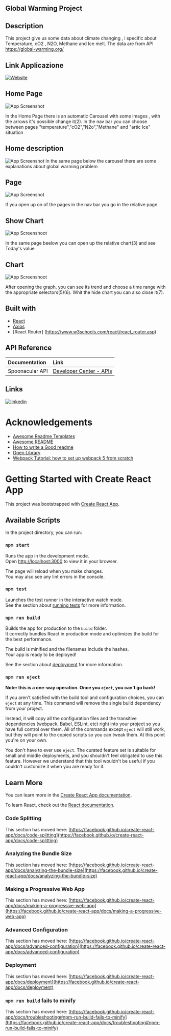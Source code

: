 ## Global Warming Project

## Description

This project give us some data about climate changing , i specific about Temperature, cO2 , N2O, Methane and Ice melt.
The data are from API https://global-warming.org/

## Link Applicazione

[![Website](https://img.shields.io/website?style=for-the-badge&up_message=CLICK%20ME%21&url=https%3A%2F%2Flijo-book-search-project.netlify.app%2F)](https://global-warming-88e06.web.app/)

## Home Page

![App Screenshot](/img/readMeImage/Home.jpeg)

In the Home Page there is an automatic Carousel with some images , with the arrows it's possible change it(2).
In the nav bar you can choose between pages "temperature","cO2","N2o","Methane" and "artic Ice" situation

## Home description

![App Screenshot](/img/readMeImage/Home-description.jpeg)
In the same page below the carousel there are some explanations about global warming problem

## Page

![App Screenshot](/img/readMeImage/temperature.jpeg)

If you open up on of the pages in the nav bar you go in the relative page

## Show Chart

![App Screenshoot](/img/readMeImage/showChart.jpg)

In the same page beelow you can open up the relative chart(3) and see Today's value

## Chart

![App Screenshoot](/img/readMeImage/hiddenChart.jpg)

After opening the graph, you can see its trend and choose a time range with the appropriate selectors(5)(6).
Whit the hide chart you can also close it(7).

## Built with

- [React](https://it.reactjs.org/)
- [Axios](https://github.com/axios/axios)
- [React Router] (https://www.w3schools.com/react/react_router.asp)

## API Reference

| Documentation   | Link                                                              |
| :-------------- | :---------------------------------------------------------------- |
| Spoonacular API | [Developer Center - APIs ](https://spoonacular.com/food-api/docs) |

## Links

[![linkedin](https://img.shields.io/badge/linkedin-0A66C2?style=for-the-badge&logo=linkedin&logoColor=white)](https://www.linkedin.com/in/elia-santagiuliana-b10323143/)

# Acknowledgements

- [Awesome Readme Templates](https://awesomeopensource.com/project/elangosundar/awesome-README-templates)
- [Awesome README](https://github.com/matiassingers/awesome-readme)
- [How to write a Good readme](https://bulldogjob.com/news/449-how-to-write-a-good-readme-for-your-github-project)
- [Open Library](https://openlibrary.org/)
- [Webpack Tutorial: how to set up webpack 5 from scratch](https://www.taniarascia.com/how-to-use-webpack)

# Getting Started with Create React App

This project was bootstrapped with [Create React App](https://github.com/facebook/create-react-app).

## Available Scripts

In the project directory, you can run:

### `npm start`

Runs the app in the development mode.\
Open [http://localhost:3000](http://localhost:3000) to view it in your browser.

The page will reload when you make changes.\
You may also see any lint errors in the console.

### `npm test`

Launches the test runner in the interactive watch mode.\
See the section about [running tests](https://facebook.github.io/create-react-app/docs/running-tests) for more information.

### `npm run build`

Builds the app for production to the `build` folder.\
It correctly bundles React in production mode and optimizes the build for the best performance.

The build is minified and the filenames include the hashes.\
Your app is ready to be deployed!

See the section about [deployment](https://facebook.github.io/create-react-app/docs/deployment) for more information.

### `npm run eject`

**Note: this is a one-way operation. Once you `eject`, you can't go back!**

If you aren't satisfied with the build tool and configuration choices, you can `eject` at any time. This command will remove the single build dependency from your project.

Instead, it will copy all the configuration files and the transitive dependencies (webpack, Babel, ESLint, etc) right into your project so you have full control over them. All of the commands except `eject` will still work, but they will point to the copied scripts so you can tweak them. At this point you're on your own.

You don't have to ever use `eject`. The curated feature set is suitable for small and middle deployments, and you shouldn't feel obligated to use this feature. However we understand that this tool wouldn't be useful if you couldn't customize it when you are ready for it.

## Learn More

You can learn more in the [Create React App documentation](https://facebook.github.io/create-react-app/docs/getting-started).

To learn React, check out the [React documentation](https://reactjs.org/).

### Code Splitting

This section has moved here: [https://facebook.github.io/create-react-app/docs/code-splitting](https://facebook.github.io/create-react-app/docs/code-splitting)

### Analyzing the Bundle Size

This section has moved here: [https://facebook.github.io/create-react-app/docs/analyzing-the-bundle-size](https://facebook.github.io/create-react-app/docs/analyzing-the-bundle-size)

### Making a Progressive Web App

This section has moved here: [https://facebook.github.io/create-react-app/docs/making-a-progressive-web-app](https://facebook.github.io/create-react-app/docs/making-a-progressive-web-app)

### Advanced Configuration

This section has moved here: [https://facebook.github.io/create-react-app/docs/advanced-configuration](https://facebook.github.io/create-react-app/docs/advanced-configuration)

### Deployment

This section has moved here: [https://facebook.github.io/create-react-app/docs/deployment](https://facebook.github.io/create-react-app/docs/deployment)

### `npm run build` fails to minify

This section has moved here: [https://facebook.github.io/create-react-app/docs/troubleshooting#npm-run-build-fails-to-minify](https://facebook.github.io/create-react-app/docs/troubleshooting#npm-run-build-fails-to-minify)
